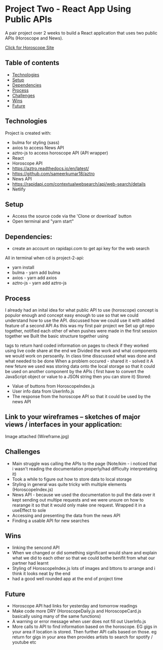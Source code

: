 # Project Two - React App Using Public APIs

A pair project over 2 weeks to build a React application that uses two public APIs (Horoscope and News).

[Click for Horoscope Site](https://sei-horoscope.netlify.app/)

## Table of contents

- [Technologies](#technologies)
- [Setup](#setup)
- [Dependencies](#dependencies)
- [Process](#process)
- [Challenges](#challenges)
- [Wins](#wins)
- [Future](#future)

## Technologies

Project is created with:

- bulma for styling (sass)
- axios to access News API
- aztro-js to access horoscope API (API wrapper)
- React
- Horoscope API
- https://aztro.readthedocs.io/en/latest/
- https://github.com/sameerkumar18/aztro
- News API
- https://rapidapi.com/contextualwebsearch/api/web-search/details
- Netlify

## Setup

- Access the source code via the 'Clone or download' button
- Open terminal and "yarn start"

## Dependencies:

- create an account on rapidapi.com to get api key for the web search

All in terminal when cd is project-2-api:
- yarn install
- bulma - yarn add bulma
- axios - yarn add axios
- aztro-js - yarn add aztro-js

## Process

I already had an inital idea for what public API to use (horoscope) concept is populor enough and concept easy enough to use so that we could understand how to use the API. discussed how we could use it with added feature of a second API
As this was my first pair project we Set up git repo together, notified each other of when pushes were made
in the first session together we Built the basic structure together using <p></p> tags to return hard coded information on pages to check if they worked using live code share at the end we 
Divided the work and what components we would work on persoanlly. In class time disscussed what was done and what needed to be done
When a problem occured - shared it - solved it
A new feture we used was storing data onto the local storage so that it could be used on another component by the APIs ( first have to convert the JavaScript object or value to a JSON string then you can store it)
Stored:

- Value of buttons from HoroscopeIndex.js
- User info data from UserInfo.js
- The response from the horoscope API so that it could be used by the news API

## Link to your wireframes – sketches of major views / interfaces in your application:

Image attached (Wireframe.jpg)

## Challenges

- Main struggle was calling the APIs to the page (Note/kim - i noticed that i wasn't reading the documentation properly/had difficulty interpretating it)
- Took a while to figure out how to store data to local storage
- Styling in general was quite tricky with multiple elements (HoroscopeIndex.js)
- News API - because we used the documentation to pull the data over it kept sending out multipe requests and we were unsure on how to rearange it so that it would only make one request. Wrapped it in a useEffect to sole
- Accessing and presenting the data from the news API
- Finding a usable API for new searches

## Wins

- linking the sencond API
- When we changed or did something significant would share and explain what we did to each other so that we could bothe benifit from what our partner had learnt
- Styling of HoroscopeIndex.js lots of images and bttons to arrange and i think it looks neat by the end
- had a good well rounded app at the end of project time

## Future

- Horoscope API had links for yesterday and tomorrow readings
- Make code more DRY (HoroscopeDaily.js and HoroscopeCard.js basically using many of the same functions)
- A warning or error message when user does not fill out UserInfo.js
- More calls to API to find information based on the horoscope. EG gigs in your area if location is stored. Then further API calls based on those. eg return for gigs in your area then provides artists to search for spotify / youtube etc
